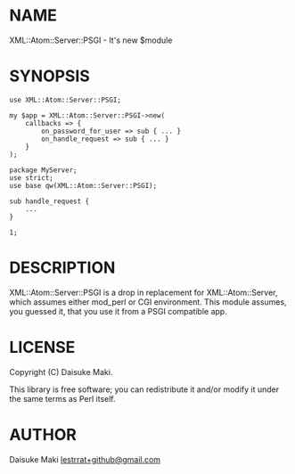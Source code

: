 # NAME

XML::Atom::Server::PSGI - It's new $module

# SYNOPSIS

    use XML::Atom::Server::PSGI;

    my $app = XML::Atom::Server::PSGI->new(
        callbacks => {
            on_password_for_user => sub { ... }
            on_handle_request => sub { ... }
        }
    );

    package MyServer;
    use strict;
    use base qw(XML::Atom::Server::PSGI);

    sub handle_request {
        ...
    }

    1;
    



# DESCRIPTION

XML::Atom::Server::PSGI is a drop in replacement for XML::Atom::Server, which assumes either mod\_perl or CGI environment. This module assumes, you guessed it, that you use it from a PSGI compatible app.

# LICENSE

Copyright (C) Daisuke Maki.

This library is free software; you can redistribute it and/or modify
it under the same terms as Perl itself.

# AUTHOR

Daisuke Maki <lestrrat+github@gmail.com>
